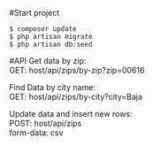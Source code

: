 #Start project  

```
$ composer update
$ php artisan migrate
$ php artisan db:seed
```

#API
Get data by zip:  
GET: host/api/zips/by-zip?zip=00616  

Find Data by city name:  
GET: host/api/zips/by-city?city=Baja

Update data and insert new rows:  
POST: host/api/zips  
form-data: csv
